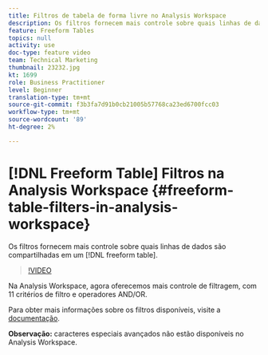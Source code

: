```yaml
---
title: Filtros de tabela de forma livre no Analysis Workspace
description: Os filtros fornecem mais controle sobre quais linhas de dados são compartilhadas em uma tabela de forma livre.
feature: Freeform Tables
topics: null
activity: use
doc-type: feature video
team: Technical Marketing
thumbnail: 23232.jpg
kt: 1699
role: Business Practitioner
level: Beginner
translation-type: tm+mt
source-git-commit: f3b3fa7d91b0cb21005b57768ca23ed6700fcc03
workflow-type: tm+mt
source-wordcount: '89'
ht-degree: 2%

---
```



# [!DNL Freeform Table] Filtros na Analysis Workspace  {#freeform-table-filters-in-analysis-workspace}

Os filtros fornecem mais controle sobre quais linhas de dados são compartilhadas em um [!DNL freeform table].

>[!VIDEO](https://video.tv.adobe.com/v/23232/?quality=12)

Na Analysis Workspace, agora oferecemos mais controle de filtragem, com 11 critérios de filtro e operadores AND/OR.

Para obter mais informações sobre os filtros disponíveis, visite a [documentação](https://marketing.adobe.com/resources/help/en_US/analytics/analysis-workspace/pagination_filtering_sorting.html).

**Observação:** caracteres especiais avançados não estão disponíveis no Analysis Workspace.
